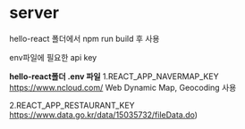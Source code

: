 # server
hello-react 폴더에서 npm run build 후 사용

env파일에 필요한 api key

**hello-react폴더 .env 파일**
1.REACT_APP_NAVERMAP_KEY 
https://www.ncloud.com/
 Web Dynamic Map, Geocoding 사용

2.REACT_APP_RESTAURANT_KEY 
https://www.data.go.kr/data/15035732/fileData.do)   
